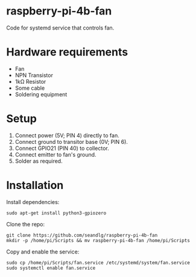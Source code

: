 # raspberry-pi-4b-fan
Code for systemd service that controls fan.

# Hardware requirements
- Fan
- NPN Transistor
- 1kΩ Resistor
- Some cable
- Soldering equipment

# Setup
1. Connect power (5V; PIN 4) directly to fan.
2. Connect ground to transitor base (0V; PIN 6).
3. Connect GPIO21 (PIN 40) to collector.
4. Connect emitter to fan's ground.
5. Solder as required.

# Installation
Install dependencies:
```
sudo apt-get install python3-gpiozero
```
Clone the repo:
```
git clone https://github.com/seandlg/raspberry-pi-4b-fan
mkdir -p /home/pi/Scripts && mv raspberry-pi-4b-fan /home/pi/Scripts
```
Copy and enable the service:
```
sudo cp /home/pi/Scripts/fan.service /etc/systemd/system/fan.service
sudo systemctl enable fan.service
```
